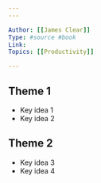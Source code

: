 ```yaml
---
---

Author: [[James Clear]]  
Type: #source #book  
Link:  
Topics: [[Productivity]]  

---
```


## Theme 1

- Key idea 1 
- Key idea 2

## Theme 2

- Key idea 3
- Key idea 4

